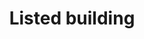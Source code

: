 ---
title: "Listed building"
status: investigation
typology: geography
label: "project:listed-building"
hasContent: true
pageFeedback: false
summary: A building which has been placed on one of the four statutory lists maintained by Historic England in England
---